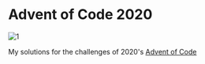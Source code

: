 # Advent of Code 2020
![1](https://progress-bar.dev/1/?scale=50&suffix=/50 "stars")

My solutions for the challenges of 2020's [Advent of Code](https://adventofcode.com/2020)


